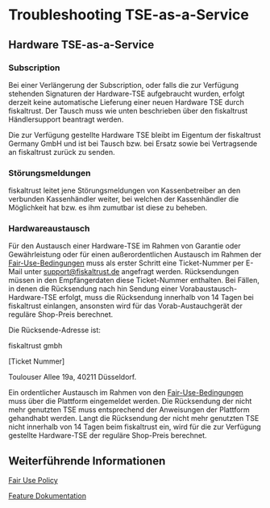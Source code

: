 # Troubleshooting TSE-as-a-Service

## Hardware TSE-as-a-Service

### Subscription

Bei einer Verlängerung der Subscription, oder falls die zur Verfügung stehenden Signaturen der Hardware-TSE aufgebraucht wurden, erfolgt derzeit keine automatische Lieferung einer neuen Hardware TSE durch fiskaltrust. Der Tausch muss wie unten beschrieben über den fiskaltrust Händlersupport beantragt werden.

Die zur Verfügung gestellte Hardware TSE bleibt im Eigentum der fiskaltrust Germany GmbH und ist bei Tausch bzw. bei Ersatz sowie bei Vertragsende an fiskaltrust zurück zu senden.

### Störungsmeldungen

fiskaltrust leitet jene Störungsmeldungen von Kassenbetreiber an den verbunden Kassenhändler weiter, bei welchen der Kassenhändler die Möglichkeit hat bzw. es ihm zumutbar ist diese zu beheben. 

### Hardwareaustausch 

Für den Austausch einer Hardware-TSE im Rahmen von Garantie oder Gewährleistung oder für einen außerordentlichen Austausch im Rahmen der [Fair-Use-Bedingungen](../../for-posoperators/market-de-fair-use-policy.md) muss als erster Schritt eine Ticket-Nummer per E-Mail unter [support@fiskaltrust.de](mailto:support@fiskaltrust.de") angefragt werden. Rücksendungen müssen in den Empfängerdaten diese Ticket-Nummer enthalten. Bei Fällen, in denen die Rücksendung nach hin Sendung einer Vorabaustausch-Hardware-TSE erfolgt, muss die Rücksendung innerhalb von 14 Tagen bei fiskaltrust einlangen, ansonsten wird für das Vorab-Austauchgerät der reguläre Shop-Preis berechnet. 

Die Rücksende-Adresse ist: 

fiskaltrust gmbh

[Ticket Nummer]

Toulouser Allee 19a, 40211 Düsseldorf. 

Ein ordentlicher Austausch im Rahmen von den [Fair-Use-Bedingungen](../../for-posoperators/market-de-fair-use-policy.md) muss über die Plattform eingemeldet werden. Die Rücksendung der nicht mehr genutzten TSE muss entsprechend der Anweisungen der Plattform gehandhabt werden. Langt die Rücksendung der nicht mehr genutzten TSE nicht innerhalb von 14 Tagen beim fiskaltrust ein, wird für die zur Verfügung gestellte Hardware-TSE der reguläre Shop-Preis berechnet. 

## Weiterführende Informationen

[Fair Use Policy](../../for-posoperators/market-de-fair-use-policy.md)

[Feature Dokumentation](../../product-service-description/compliance-as-a-service/features/TSE-as-a-service.md)
